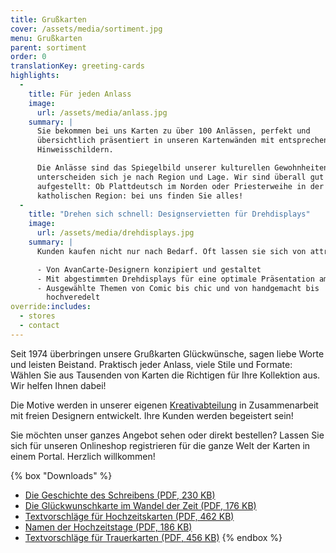 ```yaml
---
title: Grußkarten
cover: /assets/media/sortiment.jpg
menu: Grußkarten
parent: sortiment
order: 0
translationKey: greeting-cards
highlights:
  -
    title: Für jeden Anlass
    image:
      url: /assets/media/anlass.jpg
    summary: |
      Sie bekommen bei uns Karten zu über 100 Anlässen, perfekt und
      übersichtlich präsentiert in unseren Kartenwänden mit entsprechenden
      Hinweisschildern.

      Die Anlässe sind das Spiegelbild unserer kulturellen Gewohnheiten und
      unterscheiden sich je nach Region und Lage. Wir sind überall gut
      aufgestellt: Ob Plattdeutsch im Norden oder Priesterweihe in der
      katholischen Region: bei uns finden Sie alles!
  -
    title: "Drehen sich schnell: Design­servietten für Dreh­displays"
    image:
      url: /assets/media/dreh­displays.jpg
    summary: |
      Kunden kaufen nicht nur nach Bedarf. Oft lassen sie sich von attraktiven Motivserien zum Kauf anregen. Licht- und Soundeffekte, individuelles Design, interessante Materialien, aktuelle Trends und Motive von lustig über künstlerisch bis exklusiv schaffen zusätzliche Impulse:

      - Von AvanCarte-Designern konzipiert und gestaltet
      - Mit abgestimmten Drehdisplays für eine optimale Präsentation am POS
      - Ausgewählte Themen von Comic bis chic und von handgemacht bis
        hochveredelt
override:includes:
  - stores
  - contact
---
```

Seit 1974 überbringen unsere Grußkarten Glückwünsche, sagen liebe Worte und leisten Beistand. Praktisch jeder Anlass, viele Stile und Formate: Wählen Sie aus Tausenden von Karten die Richtigen für Ihre Kollektion aus. Wir helfen Ihnen dabei!

Die Motive werden in unserer eigenen [Kreativabteilung](/verlag/) in Zusammenarbeit mit freien Designern entwickelt. Ihre Kunden werden begeistert sein!

Sie möchten unser ganzes Angebot sehen oder direkt bestellen? Lassen Sie sich für unseren Onlineshop registrieren für die ganze Welt der Karten in einem Portal. Herzlich willkommen!

{% box "Downloads" %}
- [Die Geschichte des Schreibens (PDF, 230 KB)](/assets/media/geschichte-des-schreibens.pdf)
- [Die Glückwunschkarte im Wandel der Zeit (PDF, 176 KB)](/assets/media/geschichte-des-schreibens.pdf)
- [Textvorschläge für Hochzeitskarten (PDF, 462 KB)](/assets/media/geschichte-des-schreibens.pdf)
- [Namen der Hochzeitstage (PDF, 186 KB)](/assets/media/hochzeitstage.pdf)
- [Textvorschläge für Trauerkarten (PDF, 456 KB)](/assets/media/geschichte-des-schreibens.pdf)
{% endbox %}
